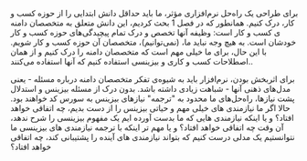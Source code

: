 برای طراحی یک راه‌حل نرم‌افزاری مؤثر، ما  باید حداقل دانش ابتدایی را از حوزه کسب و کار، درک کنیم. همانطور که در فصل 1 بحث کردیم، این دانش متعلق به متخصصان دامنه ی کسب و کار است: وظیفه آنها تخصص و درک تمام پیچیدگی‌های حوزه کسب و کار خودشان است. به هیچ وجه نباید ما، (نمی‌توانیم)، متخصصان آن حوزه کسب و کار شویم. با این حال، برای ما خیلی مهم است که متخصصان دامنه را درک کنیم و از همان اصطلاحات کسب و کاری و بیزینسی استفاده کنیم که آنها استفاده می‌کنند..


برای اثربخش بودن، نرم‌افزار باید به شیوه‌ی تفکر متخصصان دامنه درباره مسئله - یعنی مدل‌های ذهنی آنها - شباهت زیادی داشته باشد. بدون درک از مسئله بیزینس و استدلال پشت نیازها، راه‌حل‌های ما محدود به "ترجمه" نیازهای بیزینس به سورس کد خواهند بود.  حالا اگر ما نیازمندی های خیلی مهم و حیاتی بیزینس را از دست بدیم، چه اتفاقی خواهد افتاد؟
و یا اینکه نیازمندی هایی که ما بدست آورده ایم یک مفهوم بیزینسی را شرح ندهد، آن وقت چه اتفاقی خواهد افتاد؟
و یا مهم تر اینکه با ترجمه نیازمندی های بیزینسی ما نتوانستیم یک مدلی درست کنیم که بتواند نیازمندی های آینده را پشتیبانی کند، چه اتفاقی خواهد افتاد؟


